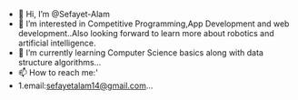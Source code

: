 - 👋 Hi, I’m @Sefayet-Alam
- 👀 I’m interested in Competitive Programming,App Development and web development..Also looking forward to learn more about robotics and artificial intelligence.
- 🌱 I’m currently learning Computer Science basics along with data structure algorithms...
- 📫 How to reach me:'
-  1.email:sefayetalam14@gmail.com...

<!---
Sefayet-Alam/Sefayet-Alam is a ✨ special ✨ repository because its `README.md` (this file) appears on your GitHub profile.
You can click the Preview link to take a look at your changes.
--->
